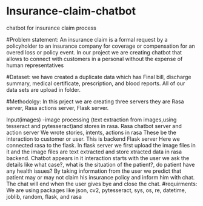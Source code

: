 # Insurance-claim-chatbot
chatbot for insurance claim process  

#Problem statement:
An insurance claim is a formal request by a policyholder to an insurance company for coverage or compensation for an overed loss or policy event. In our project we are creating chatbot that allows to connect with customers in a personal without the expense of human representatives

#Dataset:
we have created a duplicate data which has Final bill, discharge summary, medical certificate, prescription, and blood reports. All of our data sets are upload in folder.

#Methodolgy:
In this prject we are creating three servers they are Rasa server, Rasa actions server, Flask server.

Input(images) -image processing (text extraction from images,using tesseract and pytesseract)and stores in rasa.
Rasa chatbot server and action server
We wrote stories, intents, actions in rasa
These be the interaction to customer or user.
This is backend
Flask server
Here we connected rasa to the flask.
In flask server we first upload the image files in it and the image files are text extracted and store xtracted data in rasa backend.
Chatbot appears in it interaction starts with the user we ask the details like what case?, what is the situation of the patient?, do patient have any health issues?
By taking information from the user we predict that patient may or may not claim his insurance policy and inform him with chat.
The chat will end when the user gives bye and close the chat.
#requirments:
We are using packages like json, cv2, pytesseract, sys, os, re, datetime, joblib, random, flask, and rasa
